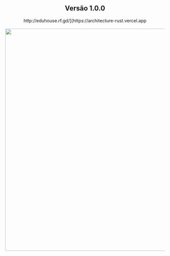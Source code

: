 
<div align="center">
  <h2>Versão 1.0.0</h2>
  http://eduhouse.rf.gd/](https://architecture-rust.vercel.app
</div>
<br/>
<div align="center">
<img src="https://user-images.githubusercontent.com/87316285/151711889-cf6a08f3-4c87-4c24-beb0-500a136e80a5.gif" width="700px" />
</div>
